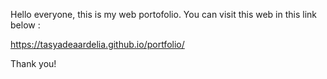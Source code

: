Hello everyone, this is my web portofolio. You can visit this web in this link below :

https://tasyadeaardelia.github.io/portfolio/

Thank you!
